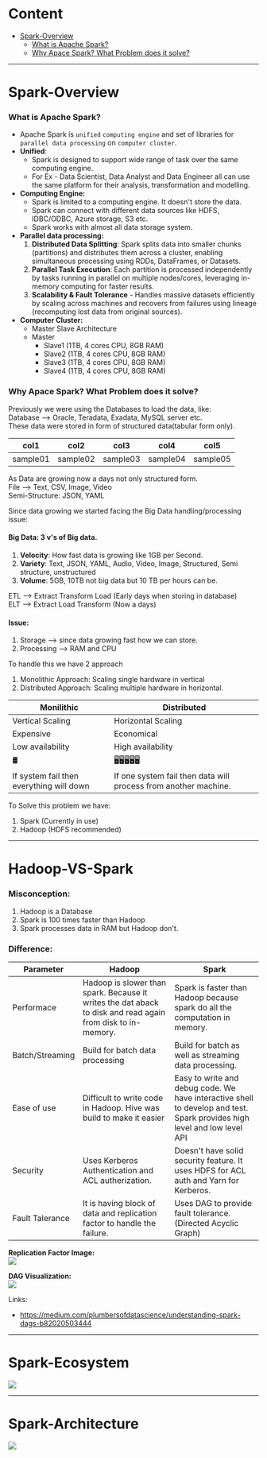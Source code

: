# Content
- [Spark-Overview](#Spark-Overview)
	- [What is Apache Spark?](#What%20is%20Apache%20Spark?)
	- [Why Apace Spark? What Problem does it solve?](#Why%20Apace%20Spark?%20What%20Problem%20does%20it%20solve?)

---

# Spark-Overview
### What is Apache Spark?
- Apache Spark is `unified` `computing engine` and set of libraries for `parallel data processing` on `computer cluster`.
- **Unified**: 
	- Spark is designed to support wide range of task over the same computing engine.
	- For Ex - Data Scientist, Data Analyst and Data Engineer all can use the same platform for their analysis, transformation and modelling.
- **Computing Engine:**
	- Spark is limited to a computing engine. It doesn't store the data.
	- Spark can connect with different data sources like HDFS, IDBC/ODBC, Azure storage, S3 etc.
	- Spark works with almost all data storage system.
- **Parallel data processing:**
	1. **Distributed Data Splitting**: Spark splits data into smaller chunks (partitions) and distributes them across a cluster, enabling simultaneous processing using RDDs, DataFrames, or Datasets.
	2. **Parallel Task Execution**: Each partition is processed independently by tasks running in parallel on multiple nodes/cores, leveraging in-memory computing for faster results.
	3. **Scalability & Fault Tolerance** - Handles massive datasets efficiently by scaling across machines and recovers from failures using lineage (recomputing lost data from original sources).
- **Computer Cluster:**
	- Master Slave Architecture
	- Master
		- Slave1 (1TB, 4 cores CPU, 8GB RAM)
		- Slave2 (1TB, 4 cores CPU, 8GB RAM)
		- Slave3 (1TB, 4 cores CPU, 8GB RAM)
		- Slave4 (1TB, 4 cores CPU, 8GB RAM)

### Why Apace Spark? What Problem does it solve?
Previously we were using the Databases to load the data, like:   
Database --> Oracle, Teradata, Exadata, MySQL server etc.   
These data were stored in form of structured data(tabular form only).   

| col1     | col2     | col3     | col4     | col5     |
| -------- | -------- | -------- | -------- | -------- |
| sample01 | sample02 | sample03 | sample04 | sample05 |

As Data are growing now a days not only structured form.  
File --> Text, CSV, Image, Video   
Semi-Structure: JSON, YAML  

Since data growing we started facing the Big Data handling/processing issue:   

#### **Big Data:** 3 v's of Big data.   
1. **Velocity**: How fast data is growing like 1GB per Second.
2. **Variety**: Text, JSON, YAML, Audio, Video, Image, Structured, Semi structure, unstructured
3. **Volume**: 5GB, 10TB not big data but 10 TB per hours can be.


ETL --> Extract Transform Load (Early days when storing in database)   
ELT --> Extract Load Transform (Now a days)   

#### Issue: 
1. Storage --> since data growing fast how we can store.
2. Processing --> RAM and CPU   

To handle this we have 2 approach
1. Monolithic Approach: Scaling single hardware in vertical
2. Distributed Approach: Scaling multiple hardware in horizontal.


| Monilithic                               | Distributed                                                     |
| ---------------------------------------- | --------------------------------------------------------------- |
| Vertical Scaling                         | Horizontal Scaling                                              |
| Expensive                                | Economical                                                      |
| Low availability                         | High availability                                               |
| 🛢                                       | 🖥🖥🖥🖥🖥                                                      |
| If system fail then everything will down | If one system fail then data will process from another machine. |

To Solve this problem we have:
1. Spark (Currently in use)
2. Hadoop (HDFS recommended)

-------

# Hadoop-VS-Spark
### Misconception:
1. Hadoop is a Database
2. Spark is 100 times faster than Hadoop
3. Spark processes data in RAM but Hadoop don't.

### Difference:

| Parameter       | Hadoop                                                                                                      | Spark                                                                                                                    |
| --------------- | ----------------------------------------------------------------------------------------------------------- | ------------------------------------------------------------------------------------------------------------------------ |
| Performace      | Hadoop is slower than spark. Because it writes the dat aback to disk and read again from disk to in-memory. | Spark is faster than Hadoop because spark do all the computation in memory.                                              |
| Batch/Streaming | Build for batch data processing                                                                             | Build for batch as well as streaming data processing.                                                                    |
| Ease of use     | Difficult to write code in Hadoop. Hive was build to make it easier                                         | Easy to write and debug code. We have interactive shell to develop and test. Spark provides high level and low level API |
| Security        | Uses Kerberos Authentication and ACL autherization.                                                         | Doesn't have solid security feature. It uses HDFS for ACL auth and Yarn for Kerberos.                                    |
| Fault Talerance | It is having block of data and replication factor to handle the failure.                                    | Uses DAG to provide fault tolerance. (Directed Acyclic Graph)                                                            |

**Replication Factor Image:**   
![](resource/Pasted%20image%2020250216013127.png)  

**DAG Visualization:**   
![](resource/Pasted%20image%2020250216013617.png)  

Links:  
- https://medium.com/plumbersofdatascience/understanding-spark-dags-b82020503444

-----
# Spark-Ecosystem

![](../Pasted%20image%2020250228080431.png)

--------
# Spark-Architecture

![](resource/Pasted%20image%2020250216151557.png)

 